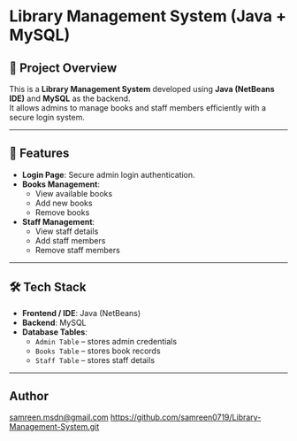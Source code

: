 # Library Management System (Java + MySQL)

## 📌 Project Overview
This is a **Library Management System** developed using **Java (NetBeans IDE)** and **MySQL** as the backend.  
It allows admins to manage books and staff members efficiently with a secure login system.

---

## 🚀 Features
- **Login Page**: Secure admin login authentication.
- **Books Management**:
  - View available books
  - Add new books
  - Remove books
- **Staff Management**:
  - View staff details
  - Add staff members
  - Remove staff members

---

## 🛠️ Tech Stack
- **Frontend / IDE**: Java (NetBeans)
- **Backend**: MySQL
- **Database Tables**:
  - `Admin Table` – stores admin credentials
  - `Books Table` – stores book records
  - `Staff Table` – stores staff details

---

## Author
samreen.msdn@gmail.com
https://github.com/samreen0719/Library-Management-System.git

